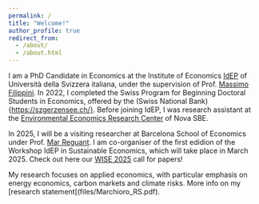 ```yaml
---
permalink: /
title: "Welcome!"
author_profile: true
redirect_from: 
  - /about/
  - /about.html
---
```


I am a PhD Candidate in Economics at the Institute of Economics [IdEP](https://idep.usi.ch/) of Università della Svizzera italiana, under the supervision of Prof. [Massimo Filippini](https://scholar.google.com/citations?user=rFW0mNUAAAAJ&hl=it). In 2022, I completed the Swiss Program for Beginning Doctoral Students in Economics, offered by the (Swiss National Bank){https://szgerzensee.ch/}. Before joining IdEP, I was research assistant at the [Environmental Economics Research Center](https://www.novasbe.unl.pt/en/environmental) of Nova SBE. 

In 2025, I will be a visiting researcher at Barcelona School of Economics under Prof. [Mar Reguant](https://mreguant.github.io/). I am co-organiser of the first edidion of the  Workshop IdEP in Sustainable Economics, which will take place in March 2025. Check out here our [WISE 2025](https://www.dropbox.com/scl/fi/k4xqsdofgi3na72lj0dp4/WISE-2025.pdf?rlkey=1ss34basy2vmmvzl77vd7fo4q&e=2&dl=0) call for papers!

My research focuses on applied economics, with particular emphasis on energy economics, carbon markets and climate risks. More info on my [research statement[(files/Marchioro_RS.pdf).


